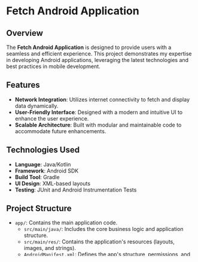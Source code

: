 # Fetch Android Application

## Overview
The **Fetch Android Application** is designed to provide users with a seamless and efficient experience. This project demonstrates my expertise in developing Android applications, leveraging the latest technologies and best practices in mobile development.

## Features
- **Network Integration**: Utilizes internet connectivity to fetch and display data dynamically.
- **User-Friendly Interface**: Designed with a modern and intuitive UI to enhance the user experience.
- **Scalable Architecture**: Built with modular and maintainable code to accommodate future enhancements.

## Technologies Used
- **Language**: Java/Kotlin
- **Framework**: Android SDK
- **Build Tool**: Gradle
- **UI Design**: XML-based layouts
- **Testing**: JUnit and Android Instrumentation Tests

## Project Structure
- `app/`: Contains the main application code.
  - `src/main/java/`: Includes the core business logic and application structure.
  - `src/main/res/`: Contains the application's resources (layouts, images, and strings).
  - `AndroidManifest.xml`: Defines the app's structure, permissions, and entry points.

## Key Components
1. **Main Activity**: Entry point of the application.
2. **RecyclerView**: Used to display lists efficiently.
3. **Retrofit** (if used): For network calls and API integration.
4. **ViewModel** (if applicable): To separate UI logic from business logic.
